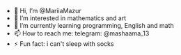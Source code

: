 - 👋 Hi, I’m @MariiaMazur
- 👀 I’m interested in mathematics and art
- 🌱 I’m currently learning programming, English and math
- 📫 How to reach me: telegram: @mashaama_13
- ⚡ Fun fact: i can't sleep with socks

<!---
MariiaMazur/MariiaMazur is a ✨ special ✨ repository because its `README.md` (this file) appears on your GitHub profile.
You can click the Preview link to take a look at your changes.
--->
